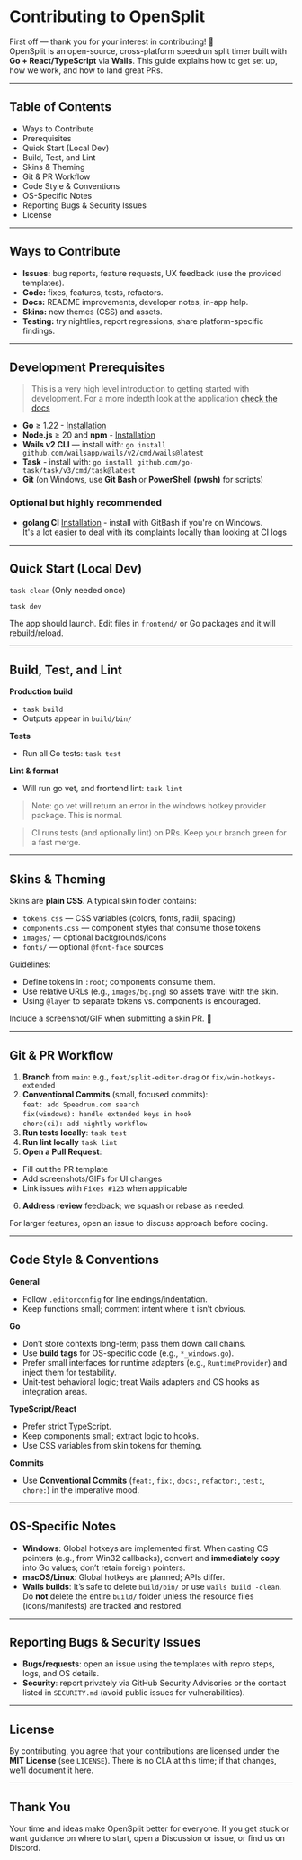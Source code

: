 # Contributing to OpenSplit

First off — thank you for your interest in contributing! 🎉  
OpenSplit is an open-source, cross-platform speedrun split timer built with **Go + React/TypeScript** via **Wails**. This guide explains how to get set up, how we work, and how to land great PRs.

---

## Table of Contents
- Ways to Contribute
- Prerequisites
- Quick Start (Local Dev)
- Build, Test, and Lint
- Skins & Theming
- Git & PR Workflow
- Code Style & Conventions
- OS-Specific Notes
- Reporting Bugs & Security Issues
- License

---

## Ways to Contribute

- **Issues:** bug reports, feature requests, UX feedback (use the provided templates).
- **Code:** fixes, features, tests, refactors.
- **Docs:** README improvements, developer notes, in-app help.
- **Skins:** new themes (CSS) and assets.
- **Testing:** try nightlies, report regressions, share platform-specific findings.

---

## Development Prerequisites

> This is a very high level introduction to getting started with development.  For a more indepth look at the application [check the docs](./docs/getting-started.md)

- **Go** ≥ 1.22 - [Installation](https://go.dev/doc/install)
- **Node.js** ≥ 20 and **npm** - [Installation](https://nodejs.org/en/download)
- **Wails v2 CLI** — install with: `go install github.com/wailsapp/wails/v2/cmd/wails@latest`
- **Task** - install with: `go install github.com/go-task/task/v3/cmd/task@latest`
- **Git** (on Windows, use **Git Bash** or **PowerShell (pwsh)** for scripts)

### Optional but highly recommended

- **golang CI** [Installation](https://golangci-lint.run/docs/welcome/install/) - install with GitBash if you're on Windows.  
It's a lot easier to deal with its complaints locally than looking at CI logs
---


## Quick Start (Local Dev)
`task clean` (Only needed once)

`task dev`

The app should launch. Edit files in `frontend/` or Go packages and it will rebuild/reload.

---

## Build, Test, and Lint

**Production build**
- `task build`
- Outputs appear in `build/bin/`

**Tests**
- Run all Go tests: `task test`

**Lint & format**
- Will run go vet, and frontend lint: `task lint`
> Note: go vet will return an error in the windows hotkey provider package. This is normal.

> CI runs tests (and optionally lint) on PRs. Keep your branch green for a fast merge.

---

## Skins & Theming

Skins are **plain CSS**. A typical skin folder contains:
- `tokens.css` — CSS variables (colors, fonts, radii, spacing)
- `components.css` — component styles that consume those tokens
- `images/` — optional backgrounds/icons
- `fonts/` — optional `@font-face` sources

Guidelines:
- Define tokens in `:root`; components consume them.
- Use relative URLs (e.g., `images/bg.png`) so assets travel with the skin.
- Using `@layer` to separate tokens vs. components is encouraged.

Include a screenshot/GIF when submitting a skin PR. 🎨

---

## Git & PR Workflow

1. **Branch** from `main`: e.g., `feat/split-editor-drag` or `fix/win-hotkeys-extended`
2. **Conventional Commits** (small, focused commits):  
   `feat: add Speedrun.com search`  
   `fix(windows): handle extended keys in hook`  
   `chore(ci): add nightly workflow`
3. **Run tests locally**: `task test`
4. **Run lint locally** `task lint`
5. **Open a Pull Request**:
  - Fill out the PR template
  - Add screenshots/GIFs for UI changes
  - Link issues with `Fixes #123` when applicable
6. **Address review** feedback; we squash or rebase as needed.

For larger features, open an issue to discuss approach before coding.

---

## Code Style & Conventions

**General**
- Follow `.editorconfig` for line endings/indentation.
- Keep functions small; comment intent where it isn’t obvious.

**Go**
- Don’t store contexts long-term; pass them down call chains.
- Use **build tags** for OS-specific code (e.g., `*_windows.go`).
- Prefer small interfaces for runtime adapters (e.g., `RuntimeProvider`) and inject them for testability.
- Unit-test behavioral logic; treat Wails adapters and OS hooks as integration areas.

**TypeScript/React**
- Prefer strict TypeScript.
- Keep components small; extract logic to hooks.
- Use CSS variables from skin tokens for theming.

**Commits**
- Use **Conventional Commits** (`feat:`, `fix:`, `docs:`, `refactor:`, `test:`, `chore:`) in the imperative mood.

---

## OS-Specific Notes

- **Windows**: Global hotkeys are implemented first. When casting OS pointers (e.g., from Win32 callbacks), convert and **immediately copy** into Go values; don’t retain foreign pointers.
- **macOS/Linux**: Global hotkeys are planned; APIs differ.
- **Wails builds**: It’s safe to delete `build/bin/` or use `wails build -clean`. Do **not** delete the entire `build/` folder unless the resource files (icons/manifests) are tracked and restored.

---

## Reporting Bugs & Security Issues

- **Bugs/requests**: open an issue using the templates with repro steps, logs, and OS details.
- **Security**: report privately via GitHub Security Advisories or the contact listed in `SECURITY.md` (avoid public issues for vulnerabilities).

---

## License

By contributing, you agree that your contributions are licensed under the **MIT License** (see `LICENSE`). There is no CLA at this time; if that changes, we’ll document it here.

---

## Thank You

Your time and ideas make OpenSplit better for everyone. If you get stuck or want guidance on where to start, open a Discussion or issue, or find us on Discord.
